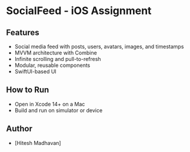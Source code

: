 # SocialFeed - iOS Assignment

## Features
- Social media feed with posts, users, avatars, images, and timestamps
- MVVM architecture with Combine
- Infinite scrolling and pull-to-refresh
- Modular, reusable components
- SwiftUI-based UI

## How to Run
- Open in Xcode 14+ on a Mac
- Build and run on simulator or device

## Author
- [Hitesh Madhavan]


